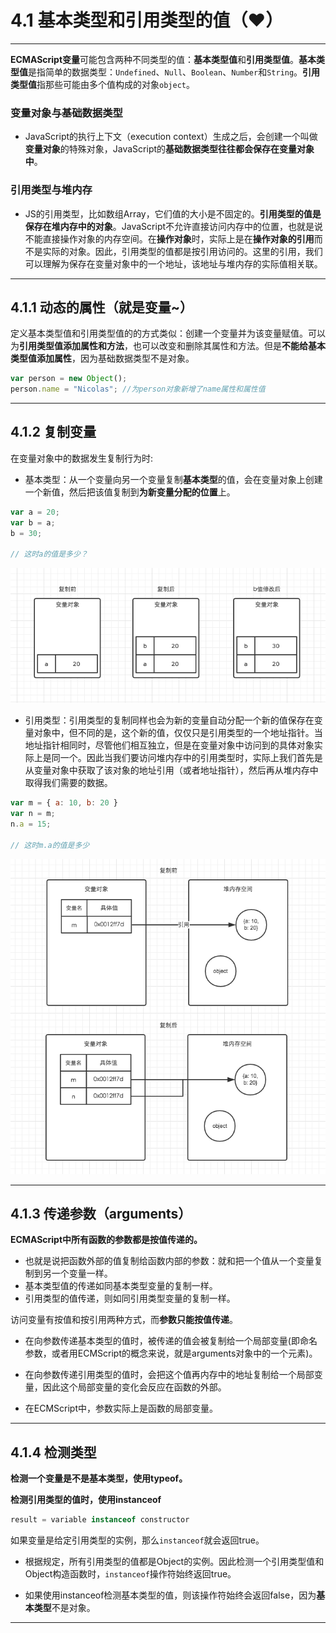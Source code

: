 # 4.1 基本类型和引用类型的值（❤）
----
**ECMAScript变量**可能包含两种不同类型的值：**基本类型值**和**引用类型值**。**基本类型值**是指简单的数据类型：`Undefined`、`Null`、`Boolean`、`Number`和`String`。**引用类型值**指那些可能由多个值构成的对象`object`。

### 变量对象与基础数据类型
- JavaScript的执行上下文（execution context）生成之后，会创建一个叫做**变量对象**的特殊对象，JavaScript的**基础数据类型往往都会保存在变量对象中**。

### 引用类型与堆内存
- JS的引用类型，比如数组Array，它们值的大小是不固定的。**引用类型的值是保存在堆内存中的对象**。JavaScript不允许直接访问内存中的位置，也就是说不能直接操作对象的内存空间。在**操作对象**时，实际上是在**操作对象的引用**而不是实际的对象。因此，引用类型的值都是按引用访问的。这里的引用，我们可以理解为保存在变量对象中的一个地址，该地址与堆内存的实际值相关联。

-----
## 4.1.1 动态的属性（就是变量~）
定义基本类型值和引用类型值的的方式类似：创建一个变量并为该变量赋值。可以为**引用类型值添加属性和方法**，也可以改变和删除其属性和方法。但是**不能给基本类型值添加属性**，因为基础数据类型不是对象。
```js
var person = new Object();
person.name = "Nicolas"; //为person对象新增了name属性和属性值
```
-----
## 4.1.2 复制变量
在变量对象中的数据发生复制行为时:
- 基本类型：从一个变量向另一个变量复制**基本类型**的值，会在变量对象上创建一个新值，然后把该值复制到**为新变量分配的位置**上。
```js
var a = 20;
var b = a;
b = 30;

// 这时a的值是多少？
```
![基本类型](images/基本类型值复制.png) 


- 引用类型：引用类型的复制同样也会为新的变量自动分配一个新的值保存在变量对象中，但不同的是，这个新的值，仅仅只是引用类型的一个地址指针。当地址指针相同时，尽管他们相互独立，但是在变量对象中访问到的具体对象实际上是同一个。因此当我们要访问堆内存中的引用类型时，实际上我们首先是从变量对象中获取了该对象的地址引用（或者地址指针），然后再从堆内存中取得我们需要的数据。
```js
var m = { a: 10, b: 20 }
var n = m;
n.a = 15;

// 这时m.a的值是多少
```
![1](images/02.png) 

----
## 4.1.3 传递参数（arguments）
**ECMAScript中所有函数的参数都是按值传递的。**

- 也就是说把函数外部的值复制给函数内部的参数：就和把一个值从一个变量复制到另一个变量一样。
- 基本类型值的传递如同基本类型变量的复制一样。
- 引用类型的值传递，则如同引用类型变量的复制一样。

访问变量有按值和按引用两种方式，而**参数只能按值传递**。
- 在向参数传递基本类型的值时，被传递的值会被复制给一个局部变量(即命名参数，或者用ECMScript的概念来说，就是arguments对象中的一个元素)。

- 在向参数传递引用类型的值时，会把这个值再内存中的地址复制给一个局部变量，因此这个局部变量的变化会反应在函数的外部。

- 在ECMScript中，参数实际上是函数的局部变量。

---
## 4.1.4 检测类型
**检测一个变量是不是基本类型，使用typeof。**

**检测引用类型的值时，使用instanceof**
```js
result = variable instanceof constructor
```
如果变量是给定引用类型的实例，那么`instanceof`就会返回true。
- 根据规定，所有引用类型的值都是Object的实例。因此检测一个引用类型值和Object构造函数时，`instanceof`操作符始终返回true。

- 如果使用instanceof检测基本类型的值，则该操作符始终会返回false，因为**基本类型**不是对象。

---